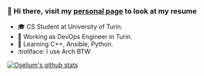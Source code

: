 ### 👋 Hi there, visit my [personal page](https://oselium.github.io) to look at my resume

- 🎓 CS Student at University of Turin.
- 🏬 Working as DevOps Engineer in Turin.
- 📘 Learning C++, Ansible, Python.
- :trollface: I use Arch BTW

[![ Oselium's github stats](https://github-readme-stats.vercel.app/api?username=Oselium&count_private=true&show_icons=true&theme=gruvbox)](https://github.com/anuraghazra/github-readme-stats)
